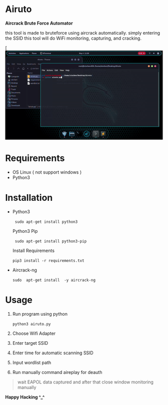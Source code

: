 # Airuto
**Aircrack Brute Force Automator**
  
this tool is made to bruteforce using aircrack automatically. simply entering the SSID this tool will do WiFi monitoring, capturing, and cracking.

[![poc](https://raw.githubusercontent.com/sterben404/airuto/main/poc.gif)

# Requirements
- OS Linux ( not support windows )
- Python3

# Installation
- Python3

   ` sudo apt-get install python3`
   
   Python3 Pip
   
    ` sudo apt-get install python3-pip`
	
	Install Requirements

	`pip3 install -r requirements.txt`
- Aircrack-ng

   `sudo  apt-get install  -y aircrack-ng`
# Usage
1. Run program using python

	`python3 airuto.py`
2. Choose Wifi Adapter
3. Enter target SSID
4. Enter time for automatic scanning SSID
5. Input wordlist path
6. Run manually command aireplay for deauth

> wait EAPOL data captured and after that close window monitoring manually

**Happy Hacking ^_^**
